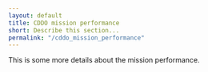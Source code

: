 ```yaml
--- 
layout: default
title: CDDO mission performance
short: Describe this section...
permalink: "/cddo_mission_performance"
---
```


This is some more details about the mission performance.
